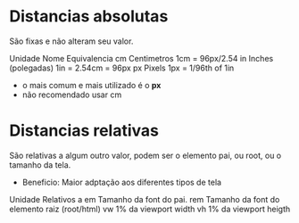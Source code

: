 # Distancias absolutas <length>

São fixas e não alteram seu valor.

Unidade     Nome                  Equivalencia
cm          Centimetros           1cm = 96px/2.54
in          Inches (polegadas)    1in = 2.54cm = 96px
px          Pixels                 1px = 1/96th of 1in

* o mais comum e mais utilizado é o **px**
* não recomendado usar cm

# Distancias relativas

São relativas a algum outro valor, podem ser o elemento pai, ou root, ou o tamanho da tela.

* Beneficio: Maior adptação aos diferentes tipos de tela

Unidade         Relativos a
em              Tamanho da font do pai.
rem             Tamanho da font do elemento raiz (root/html)
vw              1% da viewport width
vh              1% da viewport heigth

